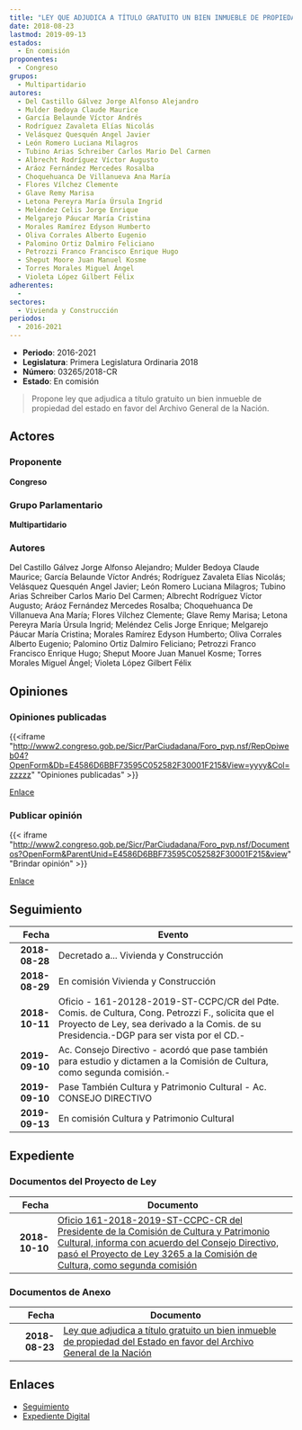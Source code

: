 ```yaml
---
title: "LEY QUE ADJUDICA A TÍTULO GRATUITO UN BIEN INMUEBLE DE PROPIEDAD DEL ESTADO EN FAVOR DEL ARCHIVO GENERAL DE LA NACIÓN"
date: 2018-08-23
lastmod: 2019-09-13
estados: 
  - En comisión
proponentes: 
  - Congreso
grupos: 
  - Multipartidario
autores: 
  - Del Castillo Gálvez Jorge Alfonso Alejandro
  - Mulder Bedoya Claude Maurice
  - García Belaunde Víctor Andrés
  - Rodríguez Zavaleta Elías Nicolás
  - Velásquez Quesquén Angel Javier
  - León Romero Luciana Milagros
  - Tubino Arias Schreiber Carlos Mario Del Carmen
  - Albrecht Rodríguez Víctor Augusto
  - Aráoz Fernández Mercedes Rosalba
  - Choquehuanca De Villanueva Ana María
  - Flores Vílchez Clemente
  - Glave Remy Marisa
  - Letona Pereyra María Úrsula Ingrid
  - Meléndez Celis Jorge Enrique
  - Melgarejo Páucar María Cristina
  - Morales Ramírez Edyson Humberto
  - Oliva Corrales Alberto Eugenio
  - Palomino Ortiz Dalmiro Feliciano
  - Petrozzi Franco Francisco Enrique Hugo
  - Sheput Moore Juan Manuel Kosme
  - Torres Morales Miguel Ángel
  - Violeta López Gilbert Félix
adherentes: 
  - 
sectores: 
  - Vivienda y Construcción
periodos: 
  - 2016-2021
---
```


- **Periodo**: 2016-2021
- **Legislatura**: Primera Legislatura Ordinaria 2018
- **Número**: 03265/2018-CR
- **Estado**: En comisión

> Propone ley que adjudica a título gratuito un bien inmueble de propiedad del estado en favor del Archivo General de la Nación.


## Actores

### Proponente

**Congreso**

### Grupo Parlamentario

**Multipartidario**

### Autores

Del Castillo Gálvez Jorge Alfonso Alejandro; Mulder Bedoya Claude Maurice; García Belaunde Víctor Andrés; Rodríguez Zavaleta Elías Nicolás; Velásquez Quesquén Angel Javier; León Romero Luciana Milagros; Tubino Arias Schreiber Carlos Mario Del Carmen; Albrecht Rodríguez Víctor Augusto; Aráoz Fernández Mercedes Rosalba; Choquehuanca De Villanueva Ana María; Flores Vílchez Clemente; Glave Remy Marisa; Letona Pereyra María Úrsula Ingrid; Meléndez Celis Jorge Enrique; Melgarejo Páucar María Cristina; Morales Ramírez Edyson Humberto; Oliva Corrales Alberto Eugenio; Palomino Ortiz Dalmiro Feliciano; Petrozzi Franco Francisco Enrique Hugo; Sheput Moore Juan Manuel Kosme; Torres Morales Miguel Ángel; Violeta López Gilbert Félix


## Opiniones

### Opiniones publicadas

{{<iframe "http://www2.congreso.gob.pe/Sicr/ParCiudadana/Foro_pvp.nsf/RepOpiweb04?OpenForm&Db=E4586D6BBF73595C052582F30001F215&View=yyyy&Col=zzzzz" "Opiniones publicadas" >}}

[Enlace](http://www2.congreso.gob.pe/Sicr/ParCiudadana/Foro_pvp.nsf/RepOpiweb04?OpenForm&Db=E4586D6BBF73595C052582F30001F215&View=yyyy&Col=zzzzz)
### Publicar opinión

{{< iframe "http://www2.congreso.gob.pe/Sicr/ParCiudadana/Foro_pvp.nsf/Documentos?OpenForm&ParentUnid=E4586D6BBF73595C052582F30001F215&view" "Brindar opinión" >}}

[Enlace](http://www2.congreso.gob.pe/Sicr/ParCiudadana/Foro_pvp.nsf/Documentos?OpenForm&ParentUnid=E4586D6BBF73595C052582F30001F215&view)

## Seguimiento

| Fecha | Evento |
|------:|--------|
| **2018-08-28** | Decretado a... Vivienda y Construcción|
| **2018-08-29** | En comisión Vivienda y Construcción|
| **2018-10-11** | Oficio - 161-20128-2019-ST-CCPC/CR del Pdte. Comis. de Cultura, Cong. Petrozzi F., solicita que el Proyecto de Ley, sea derivado a la Comis. de su Presidencia.-DGP para ser vista por el CD.-|
| **2019-09-10** | Ac. Consejo Directivo - acordó que pase también para estudio y dictamen a la Comisión de Cultura, como segunda comisión.-|
| **2019-09-10** | Pase También Cultura y Patrimonio Cultural - Ac. CONSEJO DIRECTIVO|
| **2019-09-13** | En comisión Cultura y Patrimonio Cultural|


## Expediente


### Documentos del Proyecto de Ley

| Fecha | Documento |
|------:|--------|
| **2018-10-10** | [Oficio 161-2018-2019-ST-CCPC-CR del Presidente de la Comisión de Cultura y Patrimonio Cultural, informa con acuerdo del Consejo Directivo, pasó el Proyecto de Ley 3265 a la Comisión de Cultura, como segunda comisión](http://www.leyes.congreso.gob.pe/Documentos/2016_2021/Consejo_Directivo/Pedidos_Pase_a_Comision/OFICIO-161-2018-2019-ST-CCPC-CR..pdf) |

### Documentos de Anexo

| Fecha | Documento |
|------:|--------|
| **2018-08-23** | [Ley que adjudica a título gratuito un bien inmueble de propiedad del Estado en favor del Archivo General de la Nación](http://www.leyes.congreso.gob.pe/Documentos/2016_2021/Proyectos_de_Ley_y_de_Resoluciones_Legislativas/PL0326520180823.pdf) |

## Enlaces 

- [Seguimiento](http://www2.congreso.gob.pe/Sicr/TraDocEstProc/CLProLey2016.nsf/f7fff46988ca05b1052578e100829cc7/a309f85a101228bf052582f3000225d4?OpenDocument)
- [Expediente Digital](http://www2.congreso.gob.pe/Sicr/TraDocEstProc/CLProLey2016.nsf/f7fff46988ca05b1052578e100829cc7/a309f85a101228bf052582f3000225d4?OpenDocument&Click=05257FB7005EB655.eb71d0cf91d8294e05256cdf006b5706/$Body/0.1C6C)
